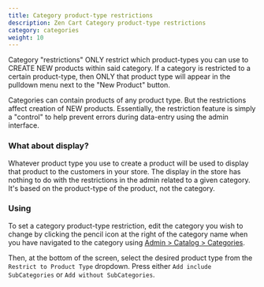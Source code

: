 ```yaml
---
title: Category product-type restrictions
description: Zen Cart Category product-type restrictions
category: categories
weight: 10
---
```


Category "restrictions" ONLY restrict which product-types you can use to CREATE NEW products within said category.  If a category is restricted to a certain product-type, then ONLY that product type will appear in the pulldown menu next to the "New Product" button.

Categories can contain products of any product type. But the restrictions affect creation of NEW products.  Essentially, the restriction feature is simply a "control" to help prevent errors during data-entry using the admin interface.

### What about display?
Whatever product type you use to create a product will be used to display that product to the customers in your store.  The display in the store has nothing to do with the restrictions in the admin related to a given category. It's based on the product-type of the product, not the category.

### Using
To set a category product-type restriction, edit the category you wish to change
by clicking the pencil icon at the right of the category name when you have navigated to the category using [Admin > Catalog > Categories](/user/admin_pages/catalog/categories/).

Then, at the bottom of the screen, select the desired product type from the 
`Restrict to Product Type` dropdown.  Press either `Add include SubCategories`
or `Add without SubCategories`.

